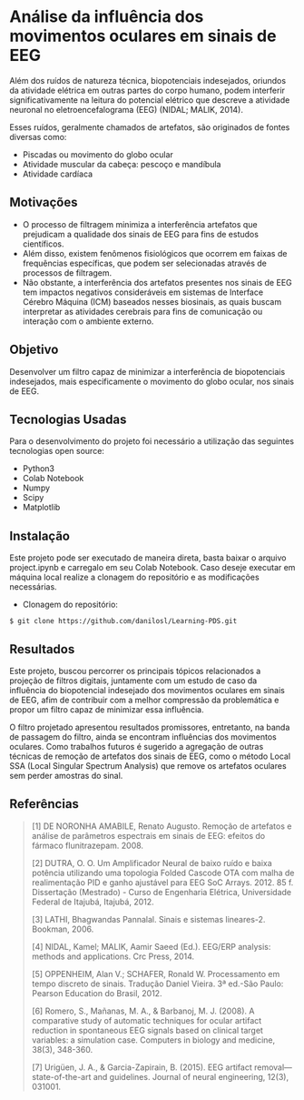 # Análise da influência dos movimentos oculares em sinais de EEG

Além dos ruídos de natureza técnica, biopotenciais indesejados, oriundos da atividade elétrica em outras partes do corpo humano, podem interferir significativamente na leitura do potencial elétrico que descreve a atividade neuronal no eletroencefalograma (EEG) (NIDAL; MALIK, 2014).

Esses ruídos, geralmente chamados de artefatos, são originados de fontes diversas como:
- Piscadas ou movimento do globo ocular
- Atividade muscular da cabeça: pescoço e mandíbula
- Atividade cardíaca

## Motivações

- O processo de filtragem minimiza a interferência artefatos que prejudicam a qualidade dos sinais de EEG para fins de estudos científicos.
- Além disso, existem fenômenos fisiológicos que ocorrem em faixas de frequências específicas, que podem ser selecionadas através de processos de filtragem.
- Não obstante, a interferência dos artefatos presentes nos sinais de EEG tem impactos negativos consideráveis em sistemas de Interface Cérebro Máquina (ICM) baseados nesses biosinais, as quais buscam interpretar as atividades cerebrais para fins de comunicação ou interação com o ambiente externo.

## Objetivo

Desenvolver um filtro capaz de minimizar a interferência de biopotenciais indesejados, mais especificamente o movimento do globo ocular, nos sinais de EEG.

## Tecnologias Usadas

Para o desenvolvimento do projeto foi necessário a utilização das seguintes tecnologias open source:

- Python3
- Colab Notebook
- Numpy
- Scipy
- Matplotlib

## Instalação

Este projeto pode ser executado de maneira direta, basta baixar o arquivo project.ipynb e carregalo em seu Colab Notebook.
Caso deseje executar em máquina local realize a clonagem do repositório e as modificações necessárias.

 - Clonagem do repositório:
```shell
$ git clone https://github.com/danilosl/Learning-PDS.git
```

## Resultados

Este projeto, buscou percorrer os principais tópicos relacionados a projeção de filtros digitais, juntamente com um estudo de caso da influência do biopotencial indesejado dos movimentos oculares em sinais de EEG, afim de contribuir com a melhor compressão da problemática e propor um filtro capaz de minimizar essa influência.

O filtro projetado apresentou resultados promissores, entretanto, na banda de passagem do filtro, ainda se encontram influências dos movimentos oculares. Como trabalhos futuros é sugerido a agregação de outras técnicas de remoção de artefatos dos sinais de EEG, como o método Local SSA (Local Singular Spectrum Analysis) que remove os artefatos oculares sem perder amostras do sinal.

## Referências

>[1] DE NORONHA AMABILE, Renato Augusto. Remoção de artefatos e análise de parâmetros espectrais em sinais de EEG: efeitos do fármaco flunitrazepam. 2008.
>
>[2] DUTRA, O. O. Um Amplificador Neural de baixo ruído e baixa potência utilizando uma topologia Folded Cascode OTA com malha de realimentação PID e ganho ajustável para EEG SoC Arrays. 2012. 85 f. Dissertação (Mestrado) - Curso de Engenharia Elétrica, Universidade Federal de Itajubá, Itajubá, 2012.
>
>[3] LATHI, Bhagwandas Pannalal. Sinais e sistemas lineares-2. Bookman, 2006.
>
>[4] NIDAL, Kamel; MALIK, Aamir Saeed (Ed.). EEG/ERP analysis: methods and applications. Crc Press, 2014.
>
>[5] OPPENHEIM, Alan V.; SCHAFER, Ronald W. Processamento em tempo discreto de sinais. Tradução Daniel Vieira. 3ª ed.-São Paulo: Pearson Education do Brasil, 2012.
>
>[6] Romero, S., Mañanas, M. A., & Barbanoj, M. J. (2008). A comparative study of automatic techniques for ocular artifact reduction in spontaneous EEG signals based on clinical target variables: a simulation case. Computers in biology and medicine, 38(3), 348-360.
>
>[7] Urigüen, J. A., & Garcia-Zapirain, B. (2015). EEG artifact removal—state-of-the-art and guidelines. Journal of neural engineering, 12(3), 031001.
